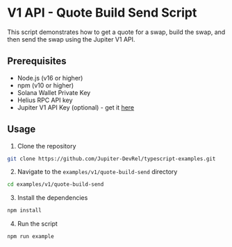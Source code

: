 # V1 API - Quote Build Send Script

This script demonstrates how to get a quote for a swap, build the swap, and then send the swap using the Jupiter V1 API.

## Prerequisites

- Node.js (v16 or higher)
- npm (v10 or higher)
- Solana Wallet Private Key
- Helius RPC API key
- Jupiter V1 API Key (optional) - get it [here](https://portal.jup.ag/)

## Usage

1. Clone the repository

```bash
git clone https://github.com/Jupiter-DevRel/typescript-examples.git
```

2. Navigate to the `examples/v1/quote-build-send` directory

```bash
cd examples/v1/quote-build-send
```

3. Install the dependencies

```bash
npm install
```

4. Run the script

```bash
npm run example
```
